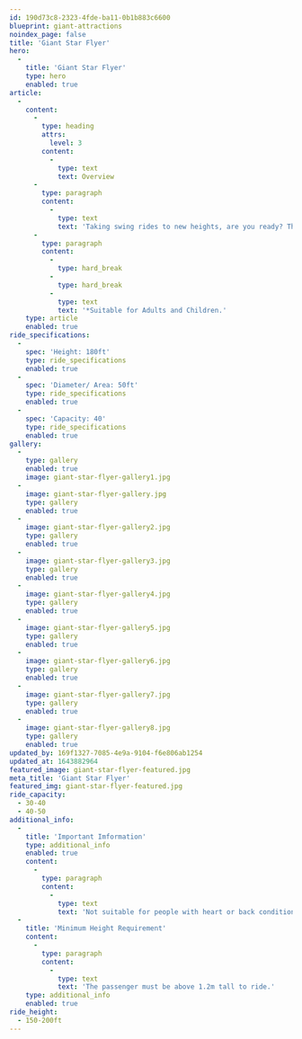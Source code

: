 ```yaml
---
id: 190d73c8-2323-4fde-ba11-0b1b883c6600
blueprint: giant-attractions
noindex_page: false
title: 'Giant Star Flyer'
hero:
  -
    title: 'Giant Star Flyer'
    type: hero
    enabled: true
article:
  -
    content:
      -
        type: heading
        attrs:
          level: 3
        content:
          -
            type: text
            text: Overview
      -
        type: paragraph
        content:
          -
            type: text
            text: 'Taking swing rides to new heights, are you ready? The giant STARFLYER stands at a staggering 55M coupled with a light-up tower and swinging chairs to make a fantastic landmark attraction. Providing fantastic views with a relatively small footprint we can guarantee you won’t be disappointed.'
      -
        type: paragraph
        content:
          -
            type: hard_break
          -
            type: hard_break
          -
            type: text
            text: '*Suitable for Adults and Children.'
    type: article
    enabled: true
ride_specifications:
  -
    spec: 'Height: 180ft'
    type: ride_specifications
    enabled: true
  -
    spec: 'Diameter/ Area: 50ft'
    type: ride_specifications
    enabled: true
  -
    spec: 'Capacity: 40'
    type: ride_specifications
    enabled: true
gallery:
  -
    type: gallery
    enabled: true
    image: giant-star-flyer-gallery1.jpg
  -
    image: giant-star-flyer-gallery.jpg
    type: gallery
    enabled: true
  -
    image: giant-star-flyer-gallery2.jpg
    type: gallery
    enabled: true
  -
    image: giant-star-flyer-gallery3.jpg
    type: gallery
    enabled: true
  -
    image: giant-star-flyer-gallery4.jpg
    type: gallery
    enabled: true
  -
    image: giant-star-flyer-gallery5.jpg
    type: gallery
    enabled: true
  -
    image: giant-star-flyer-gallery6.jpg
    type: gallery
    enabled: true
  -
    image: giant-star-flyer-gallery7.jpg
    type: gallery
    enabled: true
  -
    image: giant-star-flyer-gallery8.jpg
    type: gallery
    enabled: true
updated_by: 169f1327-7085-4e9a-9104-f6e806ab1254
updated_at: 1643882964
featured_image: giant-star-flyer-featured.jpg
meta_title: 'Giant Star Flyer'
featured_img: giant-star-flyer-featured.jpg
ride_capacity:
  - 30-40
  - 40-50
additional_info:
  -
    title: 'Important Imformation'
    type: additional_info
    enabled: true
    content:
      -
        type: paragraph
        content:
          -
            type: text
            text: 'Not suitable for people with heart or back conditions or of a nervous disposition should avoid riding. Other medical conditions that may preclude riding include pregnancy, recent surgery, broken bones, or neck problems.'
  -
    title: 'Minimum Height Requirement'
    content:
      -
        type: paragraph
        content:
          -
            type: text
            text: 'The passenger must be above 1.2m tall to ride.'
    type: additional_info
    enabled: true
ride_height:
  - 150-200ft
---
```


